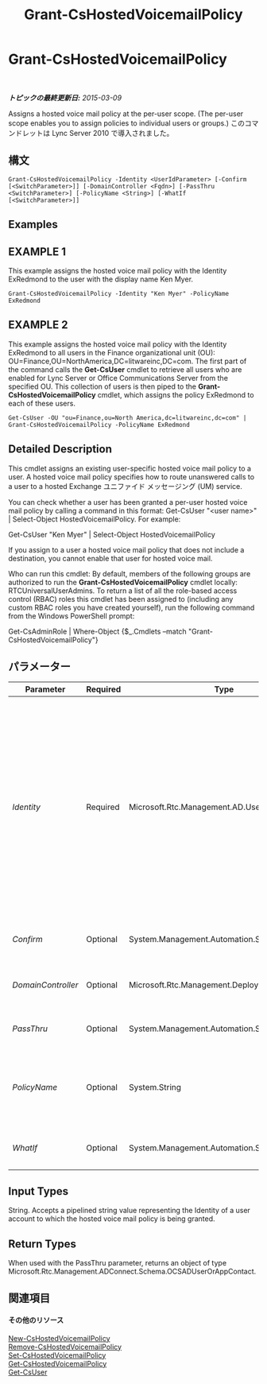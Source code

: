﻿---
title: Grant-CsHostedVoicemailPolicy
TOCTitle: Grant-CsHostedVoicemailPolicy
ms:assetid: ae69358f-1618-4a08-9ec2-225ded3f301f
ms:mtpsurl: https://technet.microsoft.com/ja-jp/library/Gg412829(v=OCS.15)
ms:contentKeyID: 48273268
ms.date: 05/19/2016
mtps_version: v=OCS.15
ms.translationtype: HT
---

# Grant-CsHostedVoicemailPolicy

 

_**トピックの最終更新日:** 2015-03-09_

Assigns a hosted voice mail policy at the per-user scope. (The per-user scope enables you to assign policies to individual users or groups.) このコマンドレットは Lync Server 2010 で導入されました。

## 構文

    Grant-CsHostedVoicemailPolicy -Identity <UserIdParameter> [-Confirm [<SwitchParameter>]] [-DomainController <Fqdn>] [-PassThru <SwitchParameter>] [-PolicyName <String>] [-WhatIf [<SwitchParameter>]]

## Examples

## EXAMPLE 1

This example assigns the hosted voice mail policy with the Identity ExRedmond to the user with the display name Ken Myer.

    Grant-CsHostedVoicemailPolicy -Identity "Ken Myer" -PolicyName ExRedmond

## EXAMPLE 2

This example assigns the hosted voice mail policy with the Identity ExRedmond to all users in the Finance organizational unit (OU): OU=Finance,OU=NorthAmerica,DC=litwareinc,DC=com. The first part of the command calls the **Get-CsUser** cmdlet to retrieve all users who are enabled for Lync Server or Office Communications Server from the specified OU. This collection of users is then piped to the **Grant-CsHostedVoicemailPolicy** cmdlet, which assigns the policy ExRedmond to each of these users.

    Get-CsUser -OU "ou=Finance,ou=North America,dc=litwareinc,dc=com" | Grant-CsHostedVoicemailPolicy -PolicyName ExRedmond

## Detailed Description

This cmdlet assigns an existing user-specific hosted voice mail policy to a user. A hosted voice mail policy specifies how to route unanswered calls to a user to a hosted Exchange ユニファイド メッセージング (UM) service.

You can check whether a user has been granted a per-user hosted voice mail policy by calling a command in this format: Get-CsUser "\<user name\>" | Select-Object HostedVoicemailPolicy. For example:

Get-CsUser "Ken Myer" | Select-Object HostedVoicemailPolicy

If you assign to a user a hosted voice mail policy that does not include a destination, you cannot enable that user for hosted voice mail.

Who can run this cmdlet: By default, members of the following groups are authorized to run the **Grant-CsHostedVoicemailPolicy** cmdlet locally: RTCUniversalUserAdmins. To return a list of all the role-based access control (RBAC) roles this cmdlet has been assigned to (including any custom RBAC roles you have created yourself), run the following command from the Windows PowerShell prompt:

Get-CsAdminRole | Where-Object {$\_.Cmdlets –match "Grant-CsHostedVoicemailPolicy"}

## パラメーター


<table>
<colgroup>
<col style="width: 25%" />
<col style="width: 25%" />
<col style="width: 25%" />
<col style="width: 25%" />
</colgroup>
<thead>
<tr class="header">
<th>Parameter</th>
<th>Required</th>
<th>Type</th>
<th>Description</th>
</tr>
</thead>
<tbody>
<tr class="odd">
<td><p><em>Identity</em></p></td>
<td><p>Required</p></td>
<td><p>Microsoft.Rtc.Management.AD.UserIdParameter</p></td>
<td><p>The Identity (unique identifier) of the user to whom the hosted voice mail policy is being assigned.</p>
<p>User identities can be specified using one of four formats: 1) The user's SIP address; 2) the user’s user principal name (UPN); 3) the user's domain name and logon name, in the form domain\logon (for example, litwareinc\kenmyer); and, 4) the user's Active Directory display name (for example, Ken Myer).</p>
<p>Note that you can use the asterisk (*) wildcard character when using the Display Name as the user Identity. For example, the Identity &quot;* Smith&quot; would return all the users with the last name Smith.</p>
<p>Full data type: Microsoft.Rtc.Management.AD.UserIdParameter</p></td>
</tr>
<tr class="even">
<td><p><em>Confirm</em></p></td>
<td><p>Optional</p></td>
<td><p>System.Management.Automation.SwitchParameter</p></td>
<td><p>コマンドの実行前に確認メッセージが表示されます。</p></td>
</tr>
<tr class="odd">
<td><p><em>DomainController</em></p></td>
<td><p>Optional</p></td>
<td><p>Microsoft.Rtc.Management.Deploy.Fqdn</p></td>
<td><p>Allows you to specify a domain controller. If no domain controller is specified, the first available will be used.</p></td>
</tr>
<tr class="even">
<td><p><em>PassThru</em></p></td>
<td><p>Optional</p></td>
<td><p>System.Management.Automation.SwitchParameter</p></td>
<td><p>Returns the results of the command. By default, this cmdlet does not generate any output.</p></td>
</tr>
<tr class="odd">
<td><p><em>PolicyName</em></p></td>
<td><p>Optional</p></td>
<td><p>System.String</p></td>
<td><p>The name (Identity) of the hosted voice mail policy to be assigned to the user. (Note that this includes only the name portion of the Identity. Per-user hosted voice mail policy identities include a prefix of tag: that should not be included with the PolicyName.)</p></td>
</tr>
<tr class="even">
<td><p><em>WhatIf</em></p></td>
<td><p>Optional</p></td>
<td><p>System.Management.Automation.SwitchParameter</p></td>
<td><p>実際にコマンドを実行しなくてもコマンドの実行結果がわかります。</p></td>
</tr>
</tbody>
</table>


## Input Types

String. Accepts a pipelined string value representing the Identity of a user account to which the hosted voice mail policy is being granted.

## Return Types

When used with the PassThru parameter, returns an object of type Microsoft.Rtc.Management.ADConnect.Schema.OCSADUserOrAppContact.

## 関連項目

#### その他のリソース

[New-CsHostedVoicemailPolicy](new-cshostedvoicemailpolicy.md)  
[Remove-CsHostedVoicemailPolicy](remove-cshostedvoicemailpolicy.md)  
[Set-CsHostedVoicemailPolicy](set-cshostedvoicemailpolicy.md)  
[Get-CsHostedVoicemailPolicy](get-cshostedvoicemailpolicy.md)  
[Get-CsUser](get-csuser.md)

